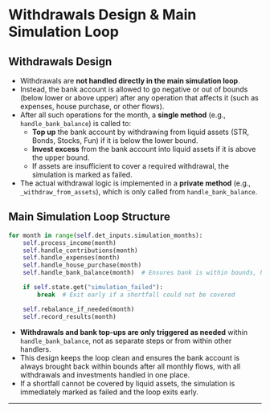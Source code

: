 # Withdrawals Design & Main Simulation Loop

## Withdrawals Design

- Withdrawals are **not handled directly in the main simulation loop**.
- Instead, the bank account is allowed to go negative or out of bounds (below lower or above upper) after any operation that affects it (such as expenses, house purchase, or other flows).
- After all such operations for the month, a **single method** (e.g., `handle_bank_balance`) is called to:
  - **Top up** the bank account by withdrawing from liquid assets (STR, Bonds, Stocks, Fun) if it is below the lower bound.
  - **Invest excess** from the bank account into liquid assets if it is above the upper bound.
  - If assets are insufficient to cover a required withdrawal, the simulation is marked as failed.
- The actual withdrawal logic is implemented in a **private method** (e.g., `_withdraw_from_assets`), which is only called from `handle_bank_balance`.

## Main Simulation Loop Structure

```python
for month in range(self.det_inputs.simulation_months):
    self.process_income(month)
    self.handle_contributions(month)
    self.handle_expenses(month)
    self.handle_house_purchase(month)
    self.handle_bank_balance(month)  # Ensures bank is within bounds, handles withdrawals/investments

    if self.state.get("simulation_failed"):
        break  # Exit early if a shortfall could not be covered

    self.rebalance_if_needed(month)
    self.record_results(month)
```

- **Withdrawals and bank top-ups are only triggered as needed** within `handle_bank_balance`, not as separate steps or from within other handlers.
- This design keeps the loop clean and ensures the bank account is always brought back within bounds after all monthly flows, with all withdrawals and investments handled in one place.
- If a shortfall cannot be covered by liquid assets, the simulation is immediately marked as failed and the loop exits early.

---
